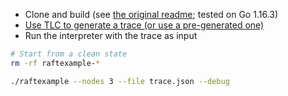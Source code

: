 
- Clone and build (see [the original readme](https://github.com/etcd-io/etcd/tree/main/contrib/raftexample); tested on Go 1.16.3)
- [Use TLC to generate a trace (or use a pre-generated one)](https://github.com/dranov/cs6213-project/tree/master/traces)
- Run the interpreter with the trace as input

```sh
# Start from a clean state
rm -rf raftexample-*

./raftexample --nodes 3 --file trace.json --debug
```
